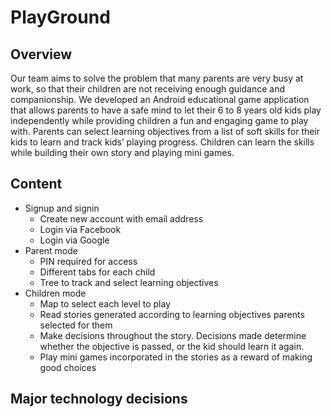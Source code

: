 # PlayGround
## Overview ##
Our team aims to solve the problem that many parents are very busy at work, so that their children are not receiving enough guidance and companionship. We developed an Android educational game application that allows parents to have a safe mind to let their 6 to 8 years old kids play independently while providing children a fun and engaging game to play with. Parents can select learning objectives from a list of soft skills for their kids to learn and track kids’ playing progress. Children can learn the skills while building their own story and playing mini games.

## Content ##
* Signup and signin
  * Create new account with email address
  * Login via Facebook
  * Login via Google 
* Parent mode 
  * PIN required for access
  * Different tabs for each child
  * Tree to track and select learning objectives
* Children mode 
  * Map to select each level to play
  * Read stories generated according to learning objectives parents selected for them
  * Make decisions throughout the story. Decisions made determine whether the objective is passed, or the kid should learn it again.
  * Play mini games incorporated in the stories as a reward of making good choices 
## Major technology decisions ##
